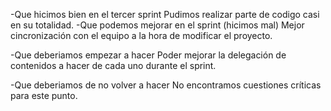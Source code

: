 -Que hicimos bien en el tercer sprint
Pudimos realizar parte de codigo casi en su totalidad.
-Que podemos mejorar en el sprint (hicimos mal)
Mejor cincronización con el equipo a la hora de modificar el proyecto.

-Que deberiamos empezar a hacer
Poder mejorar la delegación de contenidos a hacer de cada uno durante el sprint.

-Que deberiamos de no volver a hacer
No encontramos cuestiones críticas para este punto.